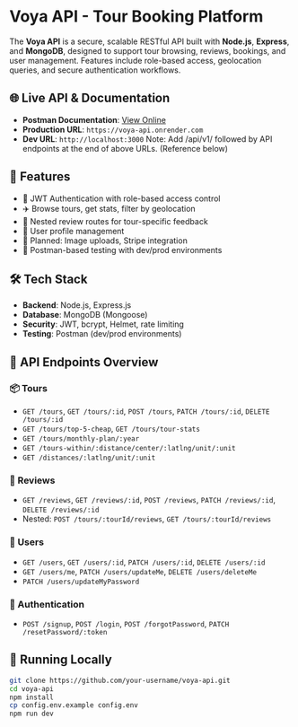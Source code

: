 # Voya API - Tour Booking Platform

The **Voya API** is a secure, scalable RESTful API built with **Node.js**, **Express**, and **MongoDB**, designed to support tour browsing, reviews, bookings, and user management. Features include role-based access, geolocation queries, and secure authentication workflows.

## 🌐 Live API & Documentation

- **Postman Documentation**: [View Online](https://documenter.getpostman.com/view/19410057/2sB2qcCgM9)
- **Production URL**: `https://voya-api.onrender.com`
- **Dev URL**: `http://localhost:3000`
  Note: Add /api/v1/ followed by API endpoints at the end of above URLs. (Reference below)

## 🧩 Features

- 🔐 JWT Authentication with role-based access control
- ✈️ Browse tours, get stats, filter by geolocation
- 💬 Nested review routes for tour-specific feedback
- 👤 User profile management
- 📸 Planned: Image uploads, Stripe integration
- 🧪 Postman-based testing with dev/prod environments

## 🛠 Tech Stack

- **Backend**: Node.js, Express.js
- **Database**: MongoDB (Mongoose)
- **Security**: JWT, bcrypt, Helmet, rate limiting
- **Testing**: Postman (dev/prod environments)

## 📁 API Endpoints Overview

### 📦 Tours

- `GET /tours`, `GET /tours/:id`, `POST /tours`, `PATCH /tours/:id`, `DELETE /tours/:id`
- `GET /tours/top-5-cheap`, `GET /tours/tour-stats`
- `GET /tours/monthly-plan/:year`
- `GET /tours-within/:distance/center/:latlng/unit/:unit`
- `GET /distances/:latlng/unit/:unit`

### 🧾 Reviews

- `GET /reviews`, `GET /reviews/:id`, `POST /reviews`, `PATCH /reviews/:id`, `DELETE /reviews/:id`
- Nested: `POST /tours/:tourId/reviews`, `GET /tours/:tourId/reviews`

### 👥 Users

- `GET /users`, `GET /users/:id`, `PATCH /users/:id`, `DELETE /users/:id`
- `GET /users/me`, `PATCH /users/updateMe`, `DELETE /users/deleteMe`
- `PATCH /users/updateMyPassword`

### 🔐 Authentication

- `POST /signup`, `POST /login`, `POST /forgotPassword`, `PATCH /resetPassword/:token`

## 🧪 Running Locally

```bash
git clone https://github.com/your-username/voya-api.git
cd voya-api
npm install
cp config.env.example config.env
npm run dev
```
